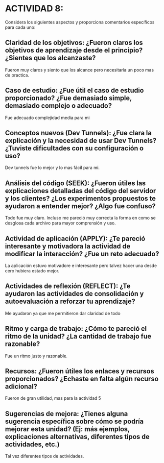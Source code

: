 # ACTIVIDAD 8: 
Considera los siguientes aspectos y proporciona comentarios específicos para cada uno:
## Claridad de los objetivos: ¿Fueron claros los objetivos de aprendizaje desde el principio? ¿Sientes que los alcanzaste?
Fueron muy claros y siento que los alcance pero necesitaría un poco mas de practica. 
## Caso de estudio: ¿Fue útil el caso de estudio proporcionado? ¿Fue demasiado simple, demasiado complejo o adecuado?
Fue adecuado complejidad media para mi
## Conceptos nuevos (Dev Tunnels): ¿Fue clara la explicación y la necesidad de usar Dev Tunnels? ¿Tuviste dificultades con su configuración o uso?
Dev tunnels fue lo mejor y lo mas fácil para mi.
## Análisis del código (SEEK): ¿Fueron útiles las explicaciones detalladas del código del servidor y los clientes? ¿Los experimentos propuestos te ayudaron a entender mejor? ¿Algo fue confuso?
Todo fue muy claro. Incluso me pareció muy correcta la forma en como se desglosa cada archivo para mayor comprensión y uso.
## Actividad de aplicación (APPLY): ¿Te pareció interesante y motivadora la actividad de modificar la interacción? ¿Fue un reto adecuado?
La aplicación estuvo motivadore e interesante pero talvez hacer una desde cero hubiera estado mejor.
## Actividades de reflexión (REFLECT): ¿Te ayudaron las actividades de consolidación y autoevaluación a reforzar tu aprendizaje?
Me ayudaron ya que me permitieron dar claridad de todo 
## Ritmo y carga de trabajo: ¿Cómo te pareció el ritmo de la unidad? ¿La cantidad de trabajo fue razonable?
Fue un ritmo justo y razonable. 
## Recursos: ¿Fueron útiles los enlaces y recursos proporcionados? ¿Echaste en falta algún recurso adicional?
Fueron de gran utilidad, mas para la actividad 5
## Sugerencias de mejora: ¿Tienes alguna sugerencia específica sobre cómo se podría mejorar esta unidad? (Ej: más ejemplos, explicaciones alternativas, diferentes tipos de actividades, etc.)
Tal vez diferentes tipos de actividades. 
